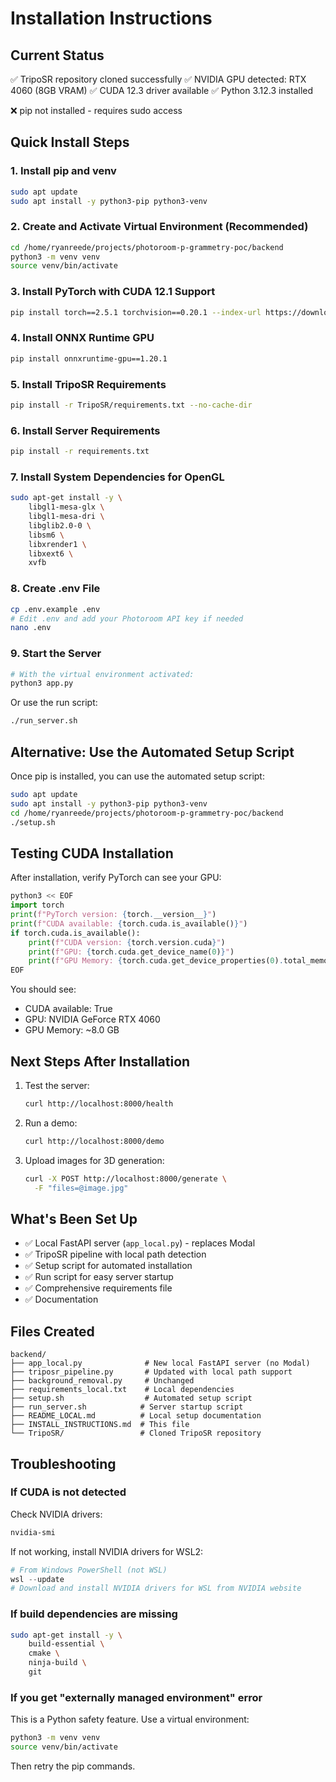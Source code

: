 # Installation Instructions

## Current Status

✅ TripoSR repository cloned successfully
✅ NVIDIA GPU detected: RTX 4060 (8GB VRAM)
✅ CUDA 12.3 driver available
✅ Python 3.12.3 installed

❌ pip not installed - requires sudo access

## Quick Install Steps

### 1. Install pip and venv

```bash
sudo apt update
sudo apt install -y python3-pip python3-venv
```

### 2. Create and Activate Virtual Environment (Recommended)

```bash
cd /home/ryanreede/projects/photoroom-p-grammetry-poc/backend
python3 -m venv venv
source venv/bin/activate
```

### 3. Install PyTorch with CUDA 12.1 Support

```bash
pip install torch==2.5.1 torchvision==0.20.1 --index-url https://download.pytorch.org/whl/cu121
```

### 4. Install ONNX Runtime GPU

```bash
pip install onnxruntime-gpu==1.20.1
```

### 5. Install TripoSR Requirements

```bash
pip install -r TripoSR/requirements.txt --no-cache-dir
```

### 6. Install Server Requirements

```bash
pip install -r requirements.txt
```

### 7. Install System Dependencies for OpenGL

```bash
sudo apt-get install -y \
    libgl1-mesa-glx \
    libgl1-mesa-dri \
    libglib2.0-0 \
    libsm6 \
    libxrender1 \
    libxext6 \
    xvfb
```

### 8. Create .env File

```bash
cp .env.example .env
# Edit .env and add your Photoroom API key if needed
nano .env
```

### 9. Start the Server

```bash
# With the virtual environment activated:
python3 app.py
```

Or use the run script:

```bash
./run_server.sh
```

## Alternative: Use the Automated Setup Script

Once pip is installed, you can use the automated setup script:

```bash
sudo apt update
sudo apt install -y python3-pip python3-venv
cd /home/ryanreede/projects/photoroom-p-grammetry-poc/backend
./setup.sh
```

## Testing CUDA Installation

After installation, verify PyTorch can see your GPU:

```python
python3 << EOF
import torch
print(f"PyTorch version: {torch.__version__}")
print(f"CUDA available: {torch.cuda.is_available()}")
if torch.cuda.is_available():
    print(f"CUDA version: {torch.version.cuda}")
    print(f"GPU: {torch.cuda.get_device_name(0)}")
    print(f"GPU Memory: {torch.cuda.get_device_properties(0).total_memory / 1024**3:.1f} GB")
EOF
```

You should see:
- CUDA available: True
- GPU: NVIDIA GeForce RTX 4060
- GPU Memory: ~8.0 GB

## Next Steps After Installation

1. Test the server:
   ```bash
   curl http://localhost:8000/health
   ```

2. Run a demo:
   ```bash
   curl http://localhost:8000/demo
   ```

3. Upload images for 3D generation:
   ```bash
   curl -X POST http://localhost:8000/generate \
     -F "files=@image.jpg"
   ```

## What's Been Set Up

- ✅ Local FastAPI server (`app_local.py`) - replaces Modal
- ✅ TripoSR pipeline with local path detection
- ✅ Setup script for automated installation
- ✅ Run script for easy server startup
- ✅ Comprehensive requirements file
- ✅ Documentation

## Files Created

```
backend/
├── app_local.py              # New local FastAPI server (no Modal)
├── triposr_pipeline.py       # Updated with local path support
├── background_removal.py     # Unchanged
├── requirements_local.txt    # Local dependencies
├── setup.sh                  # Automated setup script
├── run_server.sh            # Server startup script
├── README_LOCAL.md          # Local setup documentation
├── INSTALL_INSTRUCTIONS.md  # This file
└── TripoSR/                 # Cloned TripoSR repository
```

## Troubleshooting

### If CUDA is not detected

Check NVIDIA drivers:
```bash
nvidia-smi
```

If not working, install NVIDIA drivers for WSL2:
```powershell
# From Windows PowerShell (not WSL)
wsl --update
# Download and install NVIDIA drivers for WSL from NVIDIA website
```

### If build dependencies are missing

```bash
sudo apt-get install -y \
    build-essential \
    cmake \
    ninja-build \
    git
```

### If you get "externally managed environment" error

This is a Python safety feature. Use a virtual environment:
```bash
python3 -m venv venv
source venv/bin/activate
```

Then retry the pip commands.

